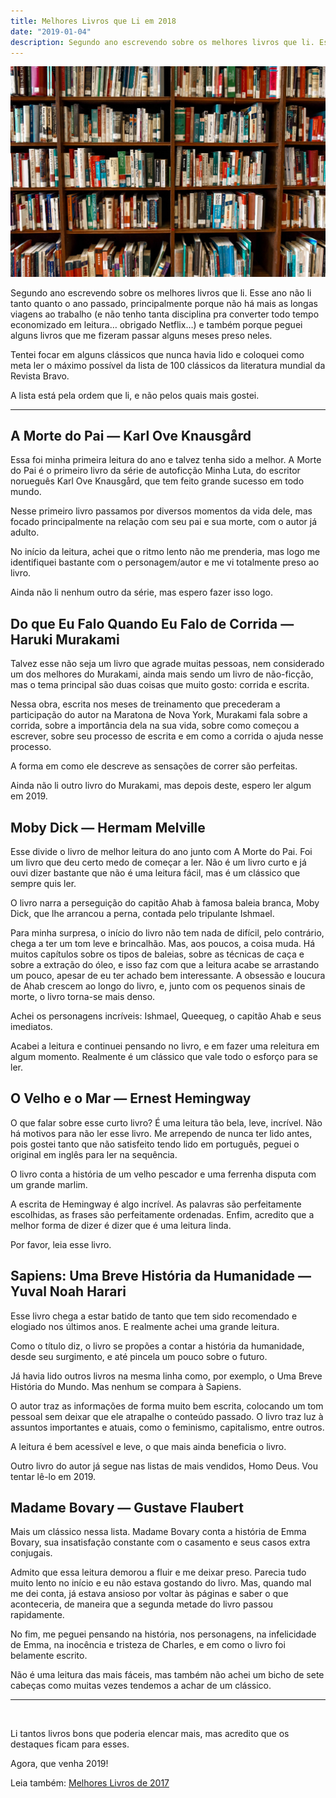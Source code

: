 ```yaml
---
title: Melhores Livros que Li em 2018
date: "2019-01-04"
description: Segundo ano escrevendo sobre os melhores livros que li. Esse ano não li tanto quanto o ano passado, principalmente porque não há mais as longas viagens ao trabalho e também porque peguei alguns livros que me fizeram passar alguns meses preso neles...
---
```


![Livros](./cover.jpeg)

Segundo ano escrevendo sobre os melhores livros que li. Esse ano não li tanto quanto o ano passado, principalmente porque não há mais as longas viagens ao trabalho (e não tenho tanta disciplina pra converter todo tempo economizado em leitura… obrigado Netflix…) e também porque peguei alguns livros que me fizeram passar alguns meses preso neles.

Tentei focar em alguns clássicos que nunca havia lido e coloquei como meta ler o máximo possível da lista de 100 clássicos da literatura mundial da Revista Bravo.

A lista está pela ordem que li, e não pelos quais mais gostei.

---

## A Morte do Pai — Karl Ove Knausgård

Essa foi minha primeira leitura do ano e talvez tenha sido a melhor. A Morte do Pai é o primeiro livro da série de autoficção Minha Luta, do escritor norueguês Karl Ove Knausgård, que tem feito grande sucesso em todo mundo.

Nesse primeiro livro passamos por diversos momentos da vida dele, mas focado principalmente na relação com seu pai e sua morte, com o autor já adulto.

No início da leitura, achei que o ritmo lento não me prenderia, mas logo me identifiquei bastante com o personagem/autor e me vi totalmente preso ao livro.

Ainda não li nenhum outro da série, mas espero fazer isso logo.

## Do que Eu Falo Quando Eu Falo de Corrida — Haruki Murakami

Talvez esse não seja um livro que agrade muitas pessoas, nem considerado um dos melhores do Murakami, ainda mais sendo um livro de não-ficção, mas o tema principal são duas coisas que muito gosto: corrida e escrita.

Nessa obra, escrita nos meses de treinamento que precederam a participação do autor na Maratona de Nova York, Murakami fala sobre a corrida, sobre a importância dela na sua vida, sobre como começou a escrever, sobre seu processo de escrita e em como a corrida o ajuda nesse processo.

A forma em como ele descreve as sensações de correr são perfeitas.

Ainda não li outro livro do Murakami, mas depois deste, espero ler algum em 2019.

## Moby Dick — Hermam Melville

Esse divide o livro de melhor leitura do ano junto com A Morte do Pai. Foi um livro que deu certo medo de começar a ler. Não é um livro curto e já ouvi dizer bastante que não é uma leitura fácil, mas é um clássico que sempre quis ler.

O livro narra a perseguição do capitão Ahab à famosa baleia branca, Moby Dick, que lhe arrancou a perna, contada pelo tripulante Ishmael.

Para minha surpresa, o início do livro não tem nada de difícil, pelo contrário, chega a ter um tom leve e brincalhão. Mas, aos poucos, a coisa muda. Há muitos capítulos sobre os tipos de baleias, sobre as técnicas de caça e sobre a extração do óleo, e isso faz com que a leitura acabe se arrastando um pouco, apesar de eu ter achado bem interessante. A obsessão e loucura de Ahab crescem ao longo do livro, e, junto com os pequenos sinais de morte, o livro torna-se mais denso.

Achei os personagens incríveis: Ishmael, Queequeg, o capitão Ahab e seus imediatos.

Acabei a leitura e continuei pensando no livro, e em fazer uma releitura em algum momento. Realmente é um clássico que vale todo o esforço para se ler.

## O Velho e o Mar — Ernest Hemingway

O que falar sobre esse curto livro? É uma leitura tão bela, leve, incrível. Não há motivos para não ler esse livro. Me arrependo de nunca ter lido antes, pois gostei tanto que não satisfeito tendo lido em português, peguei o original em inglês para ler na sequência.

O livro conta a história de um velho pescador e uma ferrenha disputa com um grande marlim.

A escrita de Hemingway é algo incrível. As palavras são perfeitamente escolhidas, as frases são perfeitamente ordenadas. Enfim, acredito que a melhor forma de dizer é dizer que é uma leitura linda.

Por favor, leia esse livro.

## Sapiens: Uma Breve História da Humanidade — Yuval Noah Harari

Esse livro chega a estar batido de tanto que tem sido recomendado e elogiado nos últimos anos. E realmente achei uma grande leitura.

Como o título diz, o livro se propões a contar a história da humanidade, desde seu surgimento, e até pincela um pouco sobre o futuro.

Já havia lido outros livros na mesma linha como, por exemplo, o Uma Breve História do Mundo. Mas nenhum se compara à Sapiens.

O autor traz as informações de forma muito bem escrita, colocando um tom pessoal sem deixar que ele atrapalhe o conteúdo passado. O livro traz luz à assuntos importantes e atuais, como o feminismo, capitalismo, entre outros.

A leitura é bem acessível e leve, o que mais ainda beneficia o livro.

Outro livro do autor já segue nas listas de mais vendidos, Homo Deus. Vou tentar lê-lo em 2019.

## Madame Bovary — Gustave Flaubert

Mais um clássico nessa lista. Madame Bovary conta a história de Emma Bovary, sua insatisfação constante com o casamento e seus casos extra conjugais.

Admito que essa leitura demorou a fluir e me deixar preso. Parecia tudo muito lento no início e eu não estava gostando do livro. Mas, quando mal me dei conta, já estava ansioso por voltar às páginas e saber o que aconteceria, de maneira que a segunda metade do livro passou rapidamente.

No fim, me peguei pensando na história, nos personagens, na infelicidade de Emma, na inocência e tristeza de Charles, e em como o livro foi belamente escrito.

Não é uma leitura das mais fáceis, mas também não achei um bicho de sete cabeças como muitas vezes tendemos a achar de um clássico.

---

<br />

Li tantos livros bons que poderia elencar mais, mas acredito que os destaques ficam para esses.

Agora, que venha 2019!

Leia também: [Melhores Livros de 2017](../2018-01-15-melhores-livros-2017/)